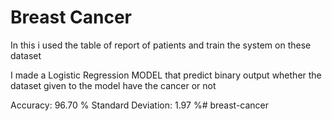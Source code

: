 # Breast Cancer

In this i used the table of report of patients and train the system on these dataset

I made a Logistic Regression MODEL that predict binary output whether the dataset given to the model have the cancer or not

Accuracy: 96.70 %
Standard Deviation: 1.97 %# breast-cancer
